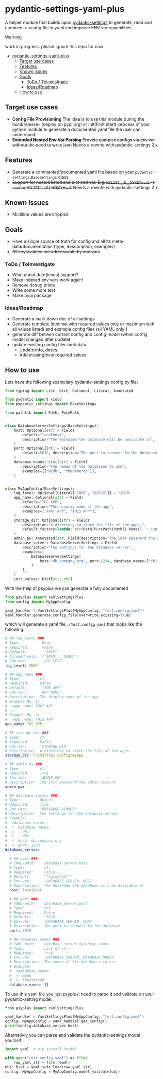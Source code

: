 # pydantic-settings-yaml-plus
A helper module that builds upon [pydantic-settings](https://docs.pydantic.dev/latest/concepts/pydantic_settings/) to generate, read and comment a config file in yaml ~~and improve ENV var capabilities~~  
 
> [!WARNING]  
> work in progress. please ignore this repo for now


- [pydantic-settings-yaml-plus](#pydantic-settings-yaml-plus)
  - [Target use cases](#target-use-cases)
  - [Features](#features)
  - [Known Issues](#known-issues)
  - [Goals](#goals)
    - [ToDo / ToInvestigate](#todo--toinvestigate)
    - [Ideas/Roadmap](#ideasroadmap)
  - [How to use](#how-to-use)


## Target use cases

* **Config File Provisioning** The idea is to use this module during the build/release- (deploy on pypi.org) or init(First start)-process of your python module to generate a documented yaml file the user can understand.
* ~~**Extended Nested Env Var Parsing** Provide complex configs via env var without the need to write json~~ Needs a rewrite with pydantic-settings 2.x



## Features

* Generate a commented/documented yaml file based on your `pydantic-settings`.`BaseSettings` class
* ~~Support for nested listed and dict and var. E.g. `MYLIST__0__MYKEY=val` -> `config`.`MYLIST``[0]`.`MYKEY`=`val`~~ Needs a rewrite with pydantic-settings 2.x

## Known Issues
* Multiline values are crippled

## Goals

* Have a single source of truth for config and all its meta-data/documentation (type, descpription, examples)
* ~~All keys/values are addressable by env vars~~

### ToDo / ToInvestigate
* What about date(times) support?
* Make indexed env vars work again!
* Remove debug prints
* Write some more test
* Make pypi package

### Ideas/Roadmap
* Generate a mark down doc of all settings
* Generate template (minimal with required values only or maximum with all values listed) and example config files (all YAML only!)
* generate diff betwen current config and config model (when config model changed after update)
* update existing config files metadata
  * Update info, descs
  * Add missing/new required values
  



## How to use

Lets have the following examplary pydantic-settings config.py file:
  
```python
from typing import List, Dict, Optional, Literal, Annotated

from pydantic import Field
from pydantic_settings import BaseSettings

from pathlib import Path, PurePath


class DatabaseServerSettings(BaseSettings):
    host: Optional[str] = Field(
        default="localhost",
        description="The Hostname the database will be available at",
    )
    port: Optional[int] = Field(
        default=5678, description="The port to connect to the database"
    )
    database_names: List[str] = Field(
        description="The names of the databases to use",
        examples=[["mydb", "theotherdb"]],
    )


class MyAppConfig(BaseSettings):
    log_level: Optional[Literal["INFO", "DEBUG"]] = "INFO"
    app_name: Optional[str] = Field(
        default="THE APP",
        description="The display name of the app",
        examples=["THAT APP", "THIS APP"],
    )
    storage_dir: Optional[str] = Field(
        description="A directory to store the file of the apps.",
        default_factory=lambda: str(Path(PurePath(Path().home(), ".config/myapp/"))),
    )
    admin_pw: Annotated[str, Field(description="The init password the admin account")]
    database_server: DatabaseServerSettings = Field(
        description="The settings for the database server",
        examples=[
            DatabaseServerSettings(
                host="db.company.org", port=1234, database_names=["db1", "db2"]
            )
        ],
    )
    init_values: Dict[str, str]
```
  
With the help of psyplus we can generate a fully documented  
  

```python
from psyplus import YamlSettingsPlus
from config import MyAppConfig

yaml_handler = YamlSettingsPlus(MyAppConfig, "test.config.yaml")
yaml_handler.generate_config_file(overwrite_existing=True)
```
  
which will generate a yaml file `./test.config.yaml` that looks like the following:
  
```yaml
# ## log_level ###
# Type:          Enum
# Required:      False
# Default:       '"INFO"'
# Allowed vals:  ['INFO', 'DEBUG']
# Env-var:       'LOG_LEVEL'
log_level: INFO

# ## app_name ###
# Type:         str
# Required:     False
# Default:      '"THE APP"'
# Env-var:      'APP_NAME'
# Description:  The display name of the app
# Example No. 1:
#  >app_name: THAT APP
#  >
# Example No. 2:
#  >app_name: THIS APP
app_name: THE APP

# ## storage_dir ###
# Type:         str
# Required:     False
# Env-var:      'STORAGE_DIR'
# Description:  A directory to store the file of the apps.
storage_dir: /home/tim/.config/myapp

# ## admin_pw ###
# Type:         str
# Required:     True
# Env-var:      'ADMIN_PW'
# Description:  The init password the admin account
admin_pw: ''

# ## database_server ###
# Type:         Object
# Required:     True
# Env-var:      'DATABASE_SERVER'
# Description:  The settings for the database server
# Example:
#  >database_server:
#  >  database_names:
#  >  - db1
#  >  - db2
#  >  host: db.company.org
#  >  port: 1234
database_server:

  # ## host ###
  # YAML-path:    database_server.host
  # Type:         str
  # Required:     False
  # Default:      '"localhost"'
  # Env-var:      'DATABASE_SERVER__HOST'
  # Description:  The Hostname the database will be available at
  host: localhost

  # ## port ###
  # YAML-path:    database_server.port
  # Type:         int
  # Required:     False
  # Default:      '5678'
  # Env-var:      'DATABASE_SERVER__PORT'
  # Description:  The port to connect to the database
  port: 5678

  # ## database_names ###
  # YAML-path:    database_server.database_names
  # Type:         List of str
  # Required:     True
  # Env-var:      'DATABASE_SERVER__DATABASE_NAMES'
  # Description:  The names of the databases to use
  # Example:
  #  >database_names:
  #  >- mydb
  #  >- theotherdb
  database_names: []
```
  
To use this yaml file you just psyplus: need to parse it and validate on your pydantic-setting model.
  
```python
from psyplus import YamlSettingsPlus

yaml_handler = YamlSettingsPlus(MyAppConfig, "test.config.yaml")
config: MyAppConfig = yaml_handler.get_config()
print(config.database_server.host)
```
  
Alternativly you can parse and validate the pydantic-settings model yourself:
  
```python
import yaml  # pip install PyYAML

with open("test.config.yaml") as file:
    raw_yaml_str = file.read()
obj: Dict = yaml.safe_load(raw_yaml_str)
config: MyAppConfig = MyAppConfig.model_validate(obj)

```